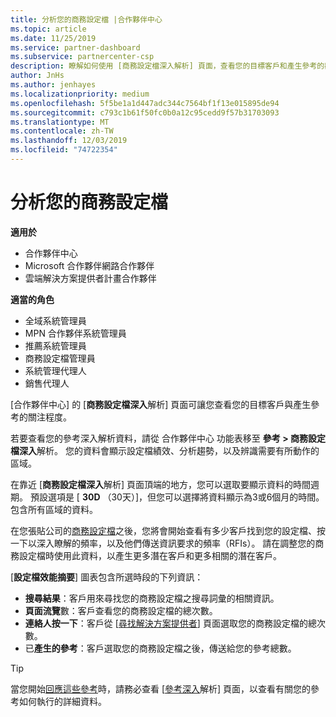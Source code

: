 ```yaml
---
title: 分析您的商務設定檔 |合作夥伴中心
ms.topic: article
ms.date: 11/25/2019
ms.service: partner-dashboard
ms.subservice: partnercenter-csp
description: 瞭解如何使用 [商務設定檔深入解析] 頁面，查看您的目標客戶和產生參考的觀點。
author: JnHs
ms.author: jenhayes
ms.localizationpriority: medium
ms.openlocfilehash: 5f5be1a1d447adc344c7564bf1f13e015895de94
ms.sourcegitcommit: c793c1b61f50fc0b0a12c95cedd9f57b31703093
ms.translationtype: MT
ms.contentlocale: zh-TW
ms.lasthandoff: 12/03/2019
ms.locfileid: "74722354"
---
```

# <a name="analyze-your-business-profile"></a>分析您的商務設定檔
<!-- 
https://go.microsoft.com/fwlink/?linkid=849120
-->

**適用於**

- 合作夥伴中心
- Microsoft 合作夥伴網路合作夥伴
- 雲端解決方案提供者計畫合作夥伴

**適當的角色**

- 全域系統管理員
- MPN 合作夥伴系統管理員
- 推薦系統管理員
- 商務設定檔管理員
- 系統管理代理人
- 銷售代理人

[合作夥伴中心] 的 [**商務設定檔深入**解析] 頁面可讓您查看您的目標客戶與產生參考的關注程度。

若要查看您的參考深入解析資料，請從 合作夥伴中心 功能表移至 **參考 > 商務設定檔深入**解析。 您的資料會顯示設定檔績效、分析趨勢，以及辨識需要有所動作的區域。

在靠近 [**商務設定檔深入**解析] 頁面頂端的地方，您可以選取要顯示資料的時間週期。 預設選項是 [ **30D** （30天）]，但您可以選擇將資料顯示為3或6個月的時間。 包含所有區域的資料。

在您張貼公司的[商務設定檔](create-a-marketing-profile.md)之後，您將會開始查看有多少客戶找到您的設定檔、按一下以深入瞭解的頻率，以及他們傳送資訊要求的頻率（RFIs）。 請在調整您的商務設定檔時使用此資料，以產生更多潛在客戶和更多相關的潛在客戶。

[**設定檔效能摘要**] 圖表包含所選時段的下列資訊：

- **搜尋結果**：客戶用來尋找您的商務設定檔之搜尋詞彙的相關資訊。
- **頁面流覽**數：客戶查看您的商務設定檔的總次數。
- **連絡人按一下**：客戶從 [[尋找解決方案提供者](https://www.microsoft.com/solution-providers/home)] 頁面選取您的商務設定檔的總次數。
- 已**產生的參考**：客戶選取您的商務設定檔之後，傳送給您的參考總數。

> [!TIP]
> 當您開始[回應這些參考](responding-to-referrals.md)時，請務必查看 [[參考深入](referral-insights.md)解析] 頁面，以查看有關您的參考如何執行的詳細資料。
